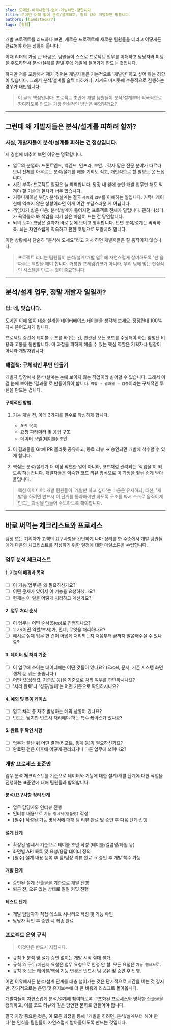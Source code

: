 ```yaml
---
slug: 도메인-이해나협의-없이-개발하면-망합니다
title: 도메인 이해 없이 분석/설계하고, 협의 없이 개발하면 망합니다.
authors: [handstack77]
tags: [칼럼]
---
```


개발 프로젝트를 리드하다 보면, 새로운 프로젝트에 새로운 팀원들을 데리고 어떻게든 완료해야 하는 상황이 옵니다.

이때 리더의 가장 큰 바람은, 팀원들이 스스로 프로젝트 업무를 이해하고 담당자와 미팅을 주도하면서 분석/설계를 끝낸 후에 개발에 들어가게 만드는 것입니다.

하지만 저를 포함해서 제가 겪어본 개발자들은 기본적으로 '개발만' 하고 싶어 하는 경향이 있습니다. 그래서 분석/설계를 슬쩍 피하거나, 시켜도 마지못해 수동적으로 진행하는 경우가 태반입니다.

> 이 글의 핵심입니다: 프로젝트 초반에 개발 팀원들이 분석/설계부터 적극적으로 참여하도록 만드는 가장 현실적인 방법은 무엇일까요?

---

## 그런데 왜 개발자들은 분석/설계를 피하려 할까?

### 사실, 개발자들이 분석/설계를 피하는 건 정상입니다.

제 경험에 비추어 보면 이유는 명확합니다.

- 업무의 분업화: 프론트엔드, 백엔드, 인프라, 보안... 각자 맡은 전문 분야가 다르다 보니 전체를 아우르는 분석/설계를 해볼 기회도 적고, 개인적으로 할 필요도 못 느낍니다.
- 시간 부족: 프로젝트 일정은 늘 빡빡합니다. 당장 내 앞에 놓인 개발 업무만 해도 익혀야 할 기술과 절차가 너무 많습니다.
- 커뮤니케이션 부담: 분석/설계는 결국 `사람`과 `업무`를 이해하는 일입니다. 커뮤니케이션에 익숙지 않은 성향이라면 이게 여간 부담스러운 게 아닙니다.
- 책임지기 싫은 마음: 분석/설계가 틀어지면 프로젝트 전체가 밀립니다. 괜히 나섰다가 욕먹을까 봐 책임을 지기 싫은 마음이 드는 건 당연합니다.
- 뇌의 도피: 코딩은 결과가 바로 눈에 보이고 명확합니다. 반면 분석/설계는 막막하죠. 뇌는 자연스럽게 익숙하고 편한 코딩으로 도망치려 합니다.

이런 상황에서 단순히 "분석해 오세요"라고 지시 하면 개발자들은 잘 움직이지 않습니다.

> 프로젝트 리더는 팀원들이 분석/설계/개발 업무에 자연스럽게 참여하도록 '판'을 짜주는 역할을 해야 합니다. 거창한 프레임워크가 아니라, 우리 팀에 맞는 현실적인 시스템을 만드는 것이 중요합니다.

---

## 분석/설계 업무, 정말 개발자 일일까?

### 답: 네, 맞습니다.

도메인 이해 없이 대충 설계한 데이터베이스 테이블을 생각해 보세요. 장담컨대 100% 다시 뜯어고치게 됩니다.

프로젝트 중간에 테이블 구조를 바꾸는 건, 연관된 모든 코드를 수정해야 하는 엄청난 비용과 고통을 동반합니다. 이 과정을 피하게 해줄 수 있는 핵심 역할은 기획자나 팀장이 아니라 개발자입니다.

### 해결책: 구체적인 루틴 만들기

개발자 입장에서 분석/설계는 눈에 보이지 않는 작업이라 싫어할 수 있습니다. 그래서 이걸 눈에 보이는 '결과물'로 만들어줘야 합니다. `역할 → 결과물 → 검증`이라는 구체적인 루틴을 만드는 겁니다.

#### 구체적인 방법

1.  기능 개발 전, 아래 3가지를 필수로 작성하게 합니다.
    - API 목록
    - 요청 파라미터 및 응답 구조
    - 데이터 모델(테이블) 초안

2.  이 결과물을 Git에 PR 올리듯 공유하고, 동료 리뷰 → 승인되면 개발에 착수할 수 있게 합니다.

3.  핵심은 분석/설계가 더 이상 막연한 일이 아니라, 코드처럼 관리되는 '작업물'이 되도록 하는겁니다. 개발자들은 익숙한 코드 리뷰 방식으로 이 과정을 훨씬 쉽게 받아들입니다.

> 핵심 아이디어: 개발 팀원들이 '개발만 하고 싶다'는 마음은 유지하되, 대신, '개발'을 하려면 반드시 이 단계를 통과해야만 하도록 구조를 짜서 스스로 움직이게 만드는 과정을 만들어 주도하도록 해야합니다.

---

## 바로 써먹는 체크리스트와 프로세스

팀장 또는 기획자가 고객의 요구사항을 간단하게 나마 정리를 한 수준에서 개발 팀원들에게 다음의 체크리스트를 작성하기 위한 일정에 대한 마일스톤을 수립합니다.

### 업무 분석 체크리스트

#### 1. 기능의 배경과 목적
- [ ] 이 기능(업무)은 왜 필요하신가요?
- [ ] 어떤 문제가 있어서 이 기능을 요청하셨나요?
- [ ] 현재는 이 일을 어떻게 처리하고 계신가요?

#### 2. 업무 처리 순서
- [ ] 이 업무는 어떤 순서(Step)로 진행되나요?
- [ ] 누가(어떤 역할/부서)가, 언제, 무엇을 처리하나요?
- [ ] 예시로 실제 업무 한 건이 어떻게 처리되는지 처음부터 끝까지 말씀해주실 수 있나요?

#### 3. 데이터 및 처리 기준
- [ ] 이 업무에 쓰이는 데이터에는 어떤 것들이 있나요? (Excel, 문서, 기존 시스템 화면 캡처 등 뭐든 좋습니다.)
- [ ] 어떤 값(상태값, 기준값 등)을 기준으로 처리 여부를 판단하시나요?
- [ ] '처리 완료'나 '성공/실패'는 어떤 기준으로 확인하시나요?

#### 4. 예외 및 특이 케이스
- [ ] 업무 처리 중 자주 발생하는 예외 상황이 있나요?
- [ ] 빈도는 낮지만 반드시 처리해야 하는 특수 케이스가 있나요?

#### 5. 완료 후 확인 사항
- [ ] 업무가 끝난 뒤 어떤 결과(리포트, 통계 등)가 필요하신가요?
- [ ] 완료된 건은 이후에 어떻게 관리되거나 다른 업무에 쓰이나요?

### 개발 프로세스 표준안

업무 분석 체크리스트를 기준으로 데이터와 기능에 대한 설계/개발 단계에 대한 작업을 진행하는 표준안에 대해 팀원들과 합의합니다.

#### 분석/요구사항 정리 단계
- 업무 담당자와 인터뷰 진행
- 인터뷰 내용으로 `기능 명세서(템플릿)` 작성
- [필수] 작성된 기능 명세서에 대해 팀 리뷰 완료 및 승인 후 다음 단계 진행

#### 설계 단계
- 확정된 명세서 기준으로 테이블 초안 작성 (테이블/컬럼명/타입 등)
- 화면별 API 목록 및 요청/응답 데이터 정의
- [필수] 설계 내용 등록 후 팀/팀장 리뷰 완료 → 승인 후 개발 착수 가능

#### 개발 단계
- 승인된 설계 산출물을 기준으로 개발 진행
- 퇴근 전, 오류 없는 상태로 일일 커밋 진행

#### 테스트 단계
- 개발 담당자가 직접 테스트 시나리오 작성 및 기능 확인
- 담당자 확인 후 승인 시 최종 완료

### 프로젝트 운영 규칙

> 이것만은 반드시 지킵시다.

- 규칙 1: 분석 및 설계 승인 없이는 개발 시작 절대 불가.
- 규칙 2: 구두/메신저 요청은 업무 요청으로 인정 안 함. 모든 요청은 `기능 명세서`로.
- 규칙 3: 모든 테이블/핵심 기능 변경은 반드시 팀 공유 및 승인 후 반영.

어떤 이유에서든 분석/설계 단계를 대충 넘어가는 것은 단기적으로 시간을 버는 것 같지만, 장기적으로는 운영 및 유지보수에 더 큰 비용과 리스크로 돌아옵니다.

개발자들이 자연스럽게 분석/설계에 참여하도록 구조화된 프로세스와 명확한 산출물을 정의하고, 이를 코드 리뷰와 같은 당연한 문화로 만들어야 합니다.

결국 가장 중요한 것은, 이 모든 과정을 통해 "개발을 하려면, 분석/설계부터 해야 한다"는 인식을 팀원들이 자연스럽게 받아들이도록 만드는 것입니다.